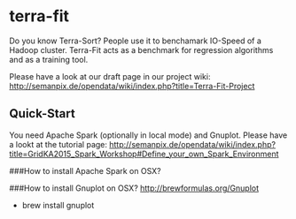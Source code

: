 # terra-fit
Do you know Terra-Sort? People use it to benchamark IO-Speed of a Hadoop cluster.
Terra-Fit acts as a benchmark for regression algorithms and as a training tool. 

Please have a look at our draft page in our project wiki: http://semanpix.de/opendata/wiki/index.php?title=Terra-Fit-Project

## Quick-Start
You need Apache Spark (optionally in local mode) and Gnuplot.
Please have a lookt at the tutorial page: http://semanpix.de/opendata/wiki/index.php?title=GridKA2015_Spark_Workshop#Define_your_own_Spark_Environment


###How to install Apache Spark on OSX?
 
###How to install Gnuplot on OSX?
http://brewformulas.org/Gnuplot
+ brew install gnuplot

